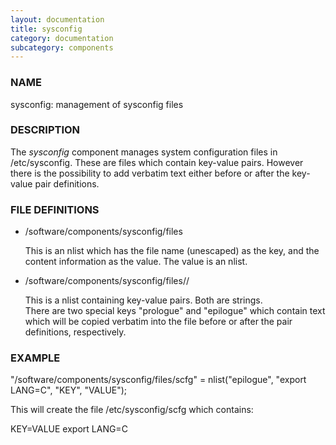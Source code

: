 ```yaml
---
layout: documentation
title: sysconfig
category: documentation
subcategory: components
---
```

### NAME

sysconfig: management of sysconfig files

### DESCRIPTION

The _sysconfig_ component manages system configuration files in 
/etc/sysconfig.  These are files which contain key-value pairs. 
However there is the possibility to add verbatim text either
before or after the key-value pair definitions. 

### FILE DEFINITIONS

- /software/components/sysconfig/files

    This is an nlist which has the file name (unescaped) as the key, and
    the content information as the value.  The value is an nlist.

- /software/components/sysconfig/files/<fname>/

    This is a nlist containing key-value pairs.  Both are strings.  
    There are two special keys "prologue" and "epilogue" which contain
    text which will be copied verbatim into the file before or after 
    the pair definitions, respectively. 

### EXAMPLE

"/software/components/sysconfig/files/scfg" = 
  nlist("epilogue", "export LANG=C",
        "KEY", "VALUE");

This will create the file /etc/sysconfig/scfg which contains:

KEY=VALUE
export LANG=C
